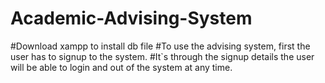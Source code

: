 # Academic-Advising-System

#Download xampp to install db file
#To use the advising system, first the user has to signup to the system.
#It`s through the signup details the user will be able to login and out of the system at any time.
